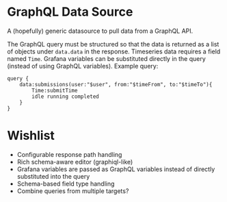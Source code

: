 # GraphQL Data Source

A (hopefully) generic datasource to pull data from a GraphQL API.

The GraphQL query must be structured so that the data is returned as a list of 
objects under `data.data` in the response. Timeseries data requires a field named `Time`.
Grafana variables can be substituted directly in the query (instead of using GraphQL variables).
Example query:

    query {
        data:submissions(user:"$user", from:"$timeFrom", to:"$timeTo"){
            Time:submitTime
            idle running completed
        }
    }

# Wishlist
* Configurable response path handling
* Rich schema-aware editor (graphiql-like)
* Grafana variables are passed as GraphQL variables instead of directly substituted into the query
* Schema-based field type handling
* Combine queries from multiple targets?